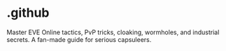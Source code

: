 # .github
Master EVE Online tactics, PvP tricks, cloaking, wormholes, and industrial secrets. A fan-made guide for serious capsuleers.

